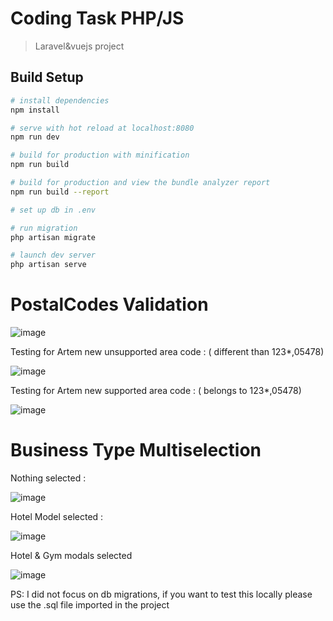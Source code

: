# Coding Task PHP/JS

> Laravel&vuejs project

## Build Setup

``` bash
# install dependencies
npm install

# serve with hot reload at localhost:8080
npm run dev

# build for production with minification
npm run build

# build for production and view the bundle analyzer report
npm run build --report

# set up db in .env

# run migration
php artisan migrate

# launch dev server
php artisan serve
```

# PostalCodes Validation
![image](https://user-images.githubusercontent.com/55706752/120868455-66797680-c594-11eb-801f-50ca2d0542e6.png)

Testing for Artem new unsupported area code : ( different than 123*,05478)

![image](https://user-images.githubusercontent.com/55706752/120868548-93c62480-c594-11eb-87f2-d242d1e569da.png)

Testing for Artem new supported area code : ( belongs to 123*,05478)

![image](https://user-images.githubusercontent.com/55706752/120868999-a2f9a200-c595-11eb-8473-3ee0456a135e.png)

# Business Type Multiselection

Nothing selected : 

![image](https://user-images.githubusercontent.com/55706752/120868841-354d7600-c595-11eb-98c0-d25de7c8fecc.png)

Hotel Model selected :

![image](https://user-images.githubusercontent.com/55706752/120868860-472f1900-c595-11eb-9f75-6b847e0e04d5.png)

Hotel & Gym modals selected

![image](https://user-images.githubusercontent.com/55706752/120868894-5ada7f80-c595-11eb-976f-34f10d731828.png)



PS: I did not focus on db migrations, if you want to test this locally please use the .sql file imported in the project
